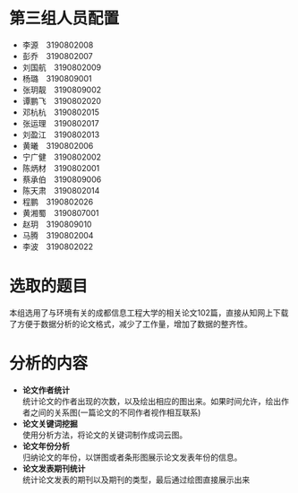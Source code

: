 # 第三组人员配置
- 李源 3190802008
- 彭乔 3190802007
- 刘国航 3190802009
- 杨璐 3190809001
- 张玥靓 3190809002
- 谭鹏飞 3190802020
- 邓杭杭 3190802015
- 张运理 3190802017
- 刘盈江 3190802013
- 黄曦 3190802006
- 宁广健 3190802002
- 陈炳材 3190802001
- 蔡承伯 3190809006
- 陈天肃 3190802014
- 程鹏 3190802026
- 黄湘蜀 3190807001
- 赵玥 3190809010
- 马腾 3190802004
- 李波 3190802022


# 选取的题目
本组选用了与环境有关的成都信息工程大学的相关论文102篇，直接从知网上下载了方便于数据分析的论文格式，减少了工作量，增加了数据的整齐性。

# 分析的内容
- **论文作者统计<br/>**
    统计论文的作者出现的次数，以及绘出相应的图出来。如果时间允许，绘出作者之间的关系图(一篇论文的不同作者视作相互联系)
- **论文关键词挖掘<br/>**
    使用分析方法，将论文的关键词制作成词云图。
- **论文年份分析<br/>**
    归纳论文的年份，以饼图或者条形图展示论文发表年份的信息。
- **论文发表期刊统计<br/>**
    统计论文发表的期刊以及期刊的类型，最后通过绘图直接展示出来



